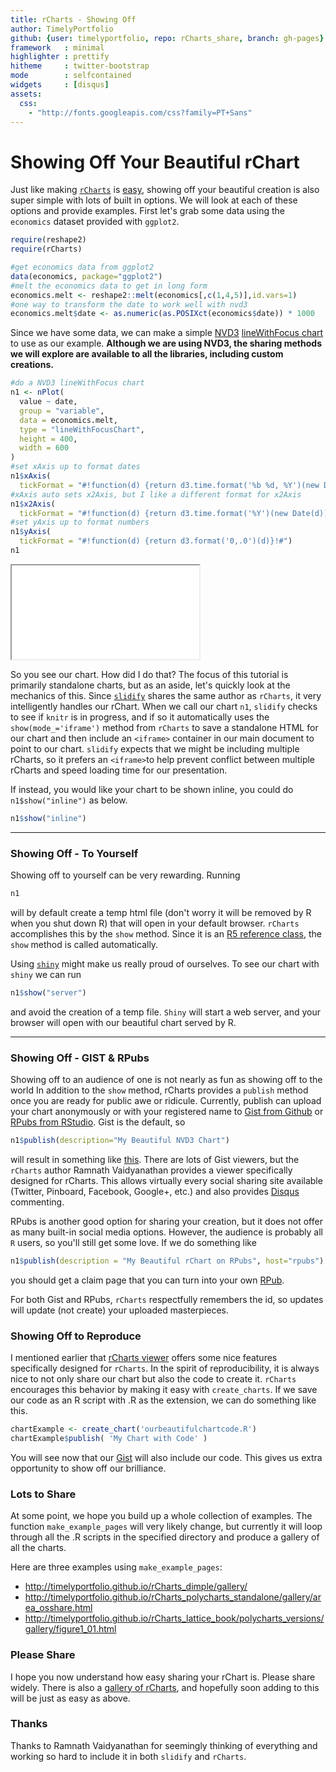 ```yaml
---
title: rCharts - Showing Off
author: TimelyPortfolio
github: {user: timelyportfolio, repo: rCharts_share, branch: gh-pages}
framework   : minimal
highlighter : prettify
hitheme     : twitter-bootstrap
mode        : selfcontained
widgets     : [disqus]
assets:
  css: 
    - "http://fonts.googleapis.com/css?family=PT+Sans"
---
```


# Showing Off Your Beautiful rChart
  
<!-- AddThis Smart Layers BEGIN -->
<!-- Go to http://www.addthis.com/get/smart-layers to customize -->
<script type="text/javascript" src="//s7.addthis.com/js/300/addthis_widget.js#pubid=ra-4fdfcfd4773d48d3"></script>
<script type="text/javascript">
  addthis.layers({
    'theme' : 'transparent',
    'share' : {
      'position' : 'left',
      'numPreferredServices' : 5
    }   
  });
</script>
<!-- AddThis Smart Layers END -->





Just like making [`rCharts`](http://rcharts.io/site) is [easy](http://ramnathv.github.io/rCharts/), showing off your beautiful creation is also super simple with lots of built in options.  We will look at each of these options and provide examples.  First let's grab some data using the `economics` dataset provided with `ggplot2`.


```r
require(reshape2)
require(rCharts)

#get economics data from ggplot2
data(economics, package="ggplot2")
#melt the economics data to get in long form
economics.melt <- reshape2::melt(economics[,c(1,4,5)],id.vars=1)
#one way to transform the date to work well with nvd3
economics.melt$date <- as.numeric(as.POSIXct(economics$date)) * 1000
```


Since we have some data, we can make a simple [NVD3](http://nvd3.org) [lineWithFocus chart](http://nvd3.org/ghpages/lineWithFocus.html) to use as our example.  **Although we are using NVD3, the sharing methods we will explore are available to all the libraries, including custom creations.**


```r
#do a NVD3 lineWithFocus chart
n1 <- nPlot(
  value ~ date,
  group = "variable",
  data = economics.melt,
  type = "lineWithFocusChart",
  height = 400,
  width = 600
)
#set xAxis up to format dates
n1$xAxis(
  tickFormat = "#!function(d) {return d3.time.format('%b %d, %Y')(new Date(d))}!#")
#xAxis auto sets x2Axis, but I like a different format for x2Axis
n1$x2Axis(
  tickFormat = "#!function(d) {return d3.time.format('%Y')(new Date(d))}!#")
#set yAxis up to format numbers
n1$yAxis(
  tickFormat = "#!function(d) {return d3.format('0,.0')(d)}!#")
n1
```

<iframe src=assets/fig/unnamed-chunk-3.html seamless></iframe>


So you see our chart.  How did I do that?  The focus of this tutorial is primarily standalone charts, but as an aside, let's quickly look at the mechanics of this.  Since [`slidify`](http://slidify.org) shares the same author as `rCharts`, it very intelligently handles our rChart.  When we call our chart `n1`, `slidify` checks to see if `knitr` is in progress, and if so it automatically uses the `show(mode_='iframe')` method from `rCharts` to save a standalone HTML for our chart and then include an `<iframe>` container in our main document to point to our chart.  `slidify` expects that we might be including multiple rCharts, so it prefers an `<iframe>`to help prevent conflict between multiple rCharts and speed loading time for our presentation.

If instead, you would like your chart to be shown inline, you could do `n1$show("inline")` as below.


```r
n1$show("inline")
```


<div id = 'chart9b849414434' class = 'rChart nvd3'></div>
<script type='text/javascript'>
 $(document).ready(function(){
      drawchart9b849414434()
    });
    function drawchart9b849414434(){  
      var opts = {
 "dom": "chart9b849414434",
"width":    600,
"height":    400,
"x": "date",
"y": "value",
"group": "variable",
"type": "lineWithFocusChart",
"id": "chart9b849414434" 
},
        data = [{"date":-79142400000,"variable":"psavert","value":9.8},{"date":-76464000000,"variable":"psavert","value":9.8},{"date":-73785600000,"variable":"psavert","value":9},{"date":-71193600000,"variable":"psavert","value":9.8},{"date":-68515200000,"variable":"psavert","value":9.7},{"date":-65923200000,"variable":"psavert","value":9.4},{"date":-63244800000,"variable":"psavert","value":9},{"date":-60566400000,"variable":"psavert","value":9.5},{"date":-58060800000,"variable":"psavert","value":8.9},{"date":-55382400000,"variable":"psavert","value":9.6},{"date":-52790400000,"variable":"psavert","value":9.3},{"date":-50112000000,"variable":"psavert","value":8.9},{"date":-47520000000,"variable":"psavert","value":7.8},{"date":-44841600000,"variable":"psavert","value":7.6},{"date":-42163200000,"variable":"psavert","value":7.6},{"date":-39571200000,"variable":"psavert","value":7.8},{"date":-36892800000,"variable":"psavert","value":7.6},{"date":-34300800000,"variable":"psavert","value":8.1},{"date":-31622400000,"variable":"psavert","value":7.1},{"date":-28944000000,"variable":"psavert","value":6.5},{"date":-26524800000,"variable":"psavert","value":7},{"date":-23846400000,"variable":"psavert","value":6.6},{"date":-21254400000,"variable":"psavert","value":7},{"date":-18576000000,"variable":"psavert","value":7.9},{"date":-15984000000,"variable":"psavert","value":8.7},{"date":-13305600000,"variable":"psavert","value":8.5},{"date":-10627200000,"variable":"psavert","value":8.5},{"date":-8035200000,"variable":"psavert","value":8.3},{"date":-5356800000,"variable":"psavert","value":8.5},{"date":-2764800000,"variable":"psavert","value":8.6},{"date":-86400000,"variable":"psavert","value":8.3},{"date":2592000000,"variable":"psavert","value":8.1},{"date":5011200000,"variable":"psavert","value":8.8},{"date":7689600000,"variable":"psavert","value":10.5},{"date":10281600000,"variable":"psavert","value":9.4},{"date":12960000000,"variable":"psavert","value":8.7},{"date":15552000000,"variable":"psavert","value":10},{"date":18230400000,"variable":"psavert","value":10},{"date":20908800000,"variable":"psavert","value":9.8},{"date":23500800000,"variable":"psavert","value":9.8},{"date":26179200000,"variable":"psavert","value":10.1},{"date":28771200000,"variable":"psavert","value":9.7},{"date":31449600000,"variable":"psavert","value":10},{"date":34128000000,"variable":"psavert","value":9.9},{"date":36547200000,"variable":"psavert","value":10.2},{"date":39225600000,"variable":"psavert","value":9.9},{"date":41817600000,"variable":"psavert","value":10.2},{"date":44496000000,"variable":"psavert","value":11.4},{"date":47088000000,"variable":"psavert","value":10.4},{"date":49766400000,"variable":"psavert","value":10.3},{"date":52444800000,"variable":"psavert","value":9.7},{"date":55036800000,"variable":"psavert","value":9.6},{"date":57715200000,"variable":"psavert","value":9.5},{"date":60307200000,"variable":"psavert","value":9.5},{"date":62985600000,"variable":"psavert","value":9.1},{"date":65664000000,"variable":"psavert","value":9.4},{"date":68169600000,"variable":"psavert","value":8.2},{"date":70848000000,"variable":"psavert","value":8.3},{"date":73440000000,"variable":"psavert","value":8.5},{"date":76118400000,"variable":"psavert","value":7.2},{"date":78710400000,"variable":"psavert","value":8.2},{"date":81388800000,"variable":"psavert","value":8.6},{"date":84067200000,"variable":"psavert","value":8.8},{"date":86659200000,"variable":"psavert","value":9.5},{"date":89337600000,"variable":"psavert","value":10.2},{"date":91929600000,"variable":"psavert","value":10.3},{"date":94608000000,"variable":"psavert","value":9.1},{"date":97286400000,"variable":"psavert","value":9.5},{"date":99705600000,"variable":"psavert","value":9.7},{"date":102384000000,"variable":"psavert","value":10},{"date":104976000000,"variable":"psavert","value":10.2},{"date":107654400000,"variable":"psavert","value":10.7},{"date":110246400000,"variable":"psavert","value":10.2},{"date":112924800000,"variable":"psavert","value":11},{"date":115603200000,"variable":"psavert","value":10.2},{"date":118195200000,"variable":"psavert","value":11.5},{"date":120873600000,"variable":"psavert","value":11.6},{"date":123465600000,"variable":"psavert","value":12},{"date":126144000000,"variable":"psavert","value":11.6},{"date":128822400000,"variable":"psavert","value":11.4},{"date":131241600000,"variable":"psavert","value":10.6},{"date":133920000000,"variable":"psavert","value":10.2},{"date":136512000000,"variable":"psavert","value":10},{"date":139190400000,"variable":"psavert","value":10.2},{"date":141782400000,"variable":"psavert","value":10.6},{"date":144460800000,"variable":"psavert","value":9.5},{"date":147139200000,"variable":"psavert","value":10.2},{"date":149731200000,"variable":"psavert","value":10.7},{"date":152409600000,"variable":"psavert","value":11.1},{"date":155001600000,"variable":"psavert","value":11.1},{"date":157680000000,"variable":"psavert","value":10.3},{"date":160358400000,"variable":"psavert","value":9.5},{"date":162777600000,"variable":"psavert","value":9.7},{"date":165456000000,"variable":"psavert","value":11.3},{"date":168048000000,"variable":"psavert","value":14.6},{"date":170726400000,"variable":"psavert","value":11.4},{"date":173318400000,"variable":"psavert","value":9.7},{"date":175996800000,"variable":"psavert","value":10.1},{"date":178675200000,"variable":"psavert","value":10.2},{"date":181267200000,"variable":"psavert","value":10.7},{"date":183945600000,"variable":"psavert","value":10},{"date":186537600000,"variable":"psavert","value":9.3},{"date":189216000000,"variable":"psavert","value":9.2},{"date":191894400000,"variable":"psavert","value":9.9},{"date":194400000000,"variable":"psavert","value":9.8},{"date":197078400000,"variable":"psavert","value":9.4},{"date":199670400000,"variable":"psavert","value":10.1},{"date":202348800000,"variable":"psavert","value":9.2},{"date":204940800000,"variable":"psavert","value":9.5},{"date":207619200000,"variable":"psavert","value":9.6},{"date":210297600000,"variable":"psavert","value":9.3},{"date":212889600000,"variable":"psavert","value":9},{"date":215568000000,"variable":"psavert","value":9.4},{"date":218160000000,"variable":"psavert","value":8.4},{"date":220838400000,"variable":"psavert","value":8.5},{"date":223516800000,"variable":"psavert","value":7.1},{"date":225936000000,"variable":"psavert","value":8.4},{"date":228614400000,"variable":"psavert","value":8.4},{"date":231206400000,"variable":"psavert","value":8.3},{"date":233884800000,"variable":"psavert","value":8.7},{"date":236476800000,"variable":"psavert","value":8.6},{"date":239155200000,"variable":"psavert","value":9},{"date":241833600000,"variable":"psavert","value":9.3},{"date":244425600000,"variable":"psavert","value":9.4},{"date":247104000000,"variable":"psavert","value":9.4},{"date":249696000000,"variable":"psavert","value":9.4},{"date":252374400000,"variable":"psavert","value":9.9},{"date":255052800000,"variable":"psavert","value":9.1},{"date":257472000000,"variable":"psavert","value":9.1},{"date":260150400000,"variable":"psavert","value":8.9},{"date":262742400000,"variable":"psavert","value":8.5},{"date":265420800000,"variable":"psavert","value":8.1},{"date":268012800000,"variable":"psavert","value":9.1},{"date":270691200000,"variable":"psavert","value":8.5},{"date":273369600000,"variable":"psavert","value":8.8},{"date":275961600000,"variable":"psavert","value":8.9},{"date":278640000000,"variable":"psavert","value":8.8},{"date":281232000000,"variable":"psavert","value":8.7},{"date":283910400000,"variable":"psavert","value":9.4},{"date":286588800000,"variable":"psavert","value":9.3},{"date":289008000000,"variable":"psavert","value":9.5},{"date":291686400000,"variable":"psavert","value":9.2},{"date":294278400000,"variable":"psavert","value":8.8},{"date":296956800000,"variable":"psavert","value":8.4},{"date":299548800000,"variable":"psavert","value":9.1},{"date":302227200000,"variable":"psavert","value":8.3},{"date":304905600000,"variable":"psavert","value":7.9},{"date":307497600000,"variable":"psavert","value":8.7},{"date":310176000000,"variable":"psavert","value":8.8},{"date":312768000000,"variable":"psavert","value":9.3},{"date":315446400000,"variable":"psavert","value":9.3},{"date":318124800000,"variable":"psavert","value":9.6},{"date":320630400000,"variable":"psavert","value":9.7},{"date":323308800000,"variable":"psavert","value":10.1},{"date":325900800000,"variable":"psavert","value":10},{"date":328579200000,"variable":"psavert","value":9.7},{"date":331171200000,"variable":"psavert","value":9.8},{"date":333849600000,"variable":"psavert","value":9.8},{"date":336528000000,"variable":"psavert","value":10.3},{"date":339120000000,"variable":"psavert","value":10.4},{"date":341798400000,"variable":"psavert","value":10.9},{"date":344390400000,"variable":"psavert","value":10.7},{"date":347068800000,"variable":"psavert","value":9.9},{"date":349747200000,"variable":"psavert","value":9.8},{"date":352166400000,"variable":"psavert","value":9.7},{"date":354844800000,"variable":"psavert","value":9.8},{"date":357436800000,"variable":"psavert","value":10},{"date":360115200000,"variable":"psavert","value":9.9},{"date":362707200000,"variable":"psavert","value":11.4},{"date":365385600000,"variable":"psavert","value":11.2},{"date":368064000000,"variable":"psavert","value":11.7},{"date":370656000000,"variable":"psavert","value":12.5},{"date":373334400000,"variable":"psavert","value":12.5},{"date":375926400000,"variable":"psavert","value":11.7},{"date":378604800000,"variable":"psavert","value":11.9},{"date":381283200000,"variable":"psavert","value":11.3},{"date":383702400000,"variable":"psavert","value":11.5},{"date":386380800000,"variable":"psavert","value":12.2},{"date":388972800000,"variable":"psavert","value":11.6},{"date":391651200000,"variable":"psavert","value":11.5},{"date":394243200000,"variable":"psavert","value":11.9},{"date":396921600000,"variable":"psavert","value":11.7},{"date":399600000000,"variable":"psavert","value":10.8},{"date":402192000000,"variable":"psavert","value":10.3},{"date":404870400000,"variable":"psavert","value":9.9},{"date":407462400000,"variable":"psavert","value":9.7},{"date":410140800000,"variable":"psavert","value":9.9},{"date":412819200000,"variable":"psavert","value":10},{"date":415238400000,"variable":"psavert","value":9.5},{"date":417916800000,"variable":"psavert","value":9.1},{"date":420508800000,"variable":"psavert","value":8.9},{"date":423187200000,"variable":"psavert","value":8.1},{"date":425779200000,"variable":"psavert","value":8.6},{"date":428457600000,"variable":"psavert","value":8},{"date":431136000000,"variable":"psavert","value":8.5},{"date":433728000000,"variable":"psavert","value":8.6},{"date":436406400000,"variable":"psavert","value":9.2},{"date":438998400000,"variable":"psavert","value":9.1},{"date":441676800000,"variable":"psavert","value":9.4},{"date":444355200000,"variable":"psavert","value":10.8},{"date":446860800000,"variable":"psavert","value":10.6},{"date":449539200000,"variable":"psavert","value":10.8},{"date":452131200000,"variable":"psavert","value":10.5},{"date":454809600000,"variable":"psavert","value":10.6},{"date":457401600000,"variable":"psavert","value":11.4},{"date":460080000000,"variable":"psavert","value":11.3},{"date":462758400000,"variable":"psavert","value":11.2},{"date":465350400000,"variable":"psavert","value":11.4},{"date":468028800000,"variable":"psavert","value":10.6},{"date":470620800000,"variable":"psavert","value":11},{"date":473299200000,"variable":"psavert","value":10.3},{"date":475977600000,"variable":"psavert","value":9.1},{"date":478396800000,"variable":"psavert","value":8.7},{"date":481075200000,"variable":"psavert","value":10.1},{"date":483667200000,"variable":"psavert","value":11.1},{"date":486345600000,"variable":"psavert","value":9.5},{"date":488937600000,"variable":"psavert","value":8.9},{"date":491616000000,"variable":"psavert","value":8},{"date":494294400000,"variable":"psavert","value":6.8},{"date":496886400000,"variable":"psavert","value":8.9},{"date":499564800000,"variable":"psavert","value":8.5},{"date":502156800000,"variable":"psavert","value":8.3},{"date":504835200000,"variable":"psavert","value":8.2},{"date":507513600000,"variable":"psavert","value":8.9},{"date":509932800000,"variable":"psavert","value":9.5},{"date":512611200000,"variable":"psavert","value":9.1},{"date":515203200000,"variable":"psavert","value":8.7},{"date":517881600000,"variable":"psavert","value":8.9},{"date":520473600000,"variable":"psavert","value":8.6},{"date":523152000000,"variable":"psavert","value":8.3},{"date":525830400000,"variable":"psavert","value":6.4},{"date":528422400000,"variable":"psavert","value":7.5},{"date":531100800000,"variable":"psavert","value":8.1},{"date":533692800000,"variable":"psavert","value":5.9},{"date":536371200000,"variable":"psavert","value":8.8},{"date":539049600000,"variable":"psavert","value":7.6},{"date":541468800000,"variable":"psavert","value":7.7},{"date":544147200000,"variable":"psavert","value":3.5},{"date":546739200000,"variable":"psavert","value":7.2},{"date":549417600000,"variable":"psavert","value":6.7},{"date":552009600000,"variable":"psavert","value":6.5},{"date":554688000000,"variable":"psavert","value":6.2},{"date":557366400000,"variable":"psavert","value":6.7},{"date":559958400000,"variable":"psavert","value":7.4},{"date":562636800000,"variable":"psavert","value":7.6},{"date":565228800000,"variable":"psavert","value":7.7},{"date":567907200000,"variable":"psavert","value":7},{"date":570585600000,"variable":"psavert","value":7.5},{"date":573091200000,"variable":"psavert","value":7.2},{"date":575769600000,"variable":"psavert","value":7.6},{"date":578361600000,"variable":"psavert","value":7.2},{"date":581040000000,"variable":"psavert","value":7.3},{"date":583632000000,"variable":"psavert","value":7.5},{"date":586310400000,"variable":"psavert","value":7.2},{"date":588988800000,"variable":"psavert","value":7.5},{"date":591580800000,"variable":"psavert","value":7.2},{"date":594259200000,"variable":"psavert","value":7},{"date":596851200000,"variable":"psavert","value":7.2},{"date":599529600000,"variable":"psavert","value":7.6},{"date":602208000000,"variable":"psavert","value":7.9},{"date":604627200000,"variable":"psavert","value":8.3},{"date":607305600000,"variable":"psavert","value":7.3},{"date":609897600000,"variable":"psavert","value":7},{"date":612576000000,"variable":"psavert","value":7.1},{"date":615168000000,"variable":"psavert","value":7.1},{"date":617846400000,"variable":"psavert","value":6.4},{"date":620524800000,"variable":"psavert","value":6.6},{"date":623116800000,"variable":"psavert","value":6.8},{"date":625795200000,"variable":"psavert","value":7.2},{"date":628387200000,"variable":"psavert","value":6.5},{"date":631065600000,"variable":"psavert","value":6.6},{"date":633744000000,"variable":"psavert","value":7.3},{"date":636163200000,"variable":"psavert","value":7},{"date":638841600000,"variable":"psavert","value":7.3},{"date":641433600000,"variable":"psavert","value":7.2},{"date":644112000000,"variable":"psavert","value":7.1},{"date":646704000000,"variable":"psavert","value":7.2},{"date":649382400000,"variable":"psavert","value":6.7},{"date":652060800000,"variable":"psavert","value":6.7},{"date":654652800000,"variable":"psavert","value":6.6},{"date":657331200000,"variable":"psavert","value":6.7},{"date":659923200000,"variable":"psavert","value":7.3},{"date":662601600000,"variable":"psavert","value":7.9},{"date":665280000000,"variable":"psavert","value":7.5},{"date":667699200000,"variable":"psavert","value":6.6},{"date":670377600000,"variable":"psavert","value":7.1},{"date":672969600000,"variable":"psavert","value":6.9},{"date":675648000000,"variable":"psavert","value":7.4},{"date":678240000000,"variable":"psavert","value":6.8},{"date":680918400000,"variable":"psavert","value":7},{"date":683596800000,"variable":"psavert","value":7.2},{"date":686188800000,"variable":"psavert","value":7.5},{"date":688867200000,"variable":"psavert","value":7.3},{"date":691459200000,"variable":"psavert","value":7.9},{"date":694137600000,"variable":"psavert","value":7.4},{"date":696816000000,"variable":"psavert","value":7.9},{"date":699321600000,"variable":"psavert","value":7.9},{"date":702000000000,"variable":"psavert","value":8},{"date":704592000000,"variable":"psavert","value":7.9},{"date":707270400000,"variable":"psavert","value":7.8},{"date":709862400000,"variable":"psavert","value":7.5},{"date":712540800000,"variable":"psavert","value":7.6},{"date":715219200000,"variable":"psavert","value":6.9},{"date":717811200000,"variable":"psavert","value":7.1},{"date":720489600000,"variable":"psavert","value":7},{"date":723081600000,"variable":"psavert","value":9.4},{"date":725760000000,"variable":"psavert","value":5.8},{"date":728438400000,"variable":"psavert","value":5.6},{"date":730857600000,"variable":"psavert","value":5.6},{"date":733536000000,"variable":"psavert","value":6.4},{"date":736128000000,"variable":"psavert","value":6.3},{"date":738806400000,"variable":"psavert","value":5.9},{"date":741398400000,"variable":"psavert","value":5.4},{"date":744076800000,"variable":"psavert","value":5.6},{"date":746755200000,"variable":"psavert","value":5},{"date":749347200000,"variable":"psavert","value":5},{"date":752025600000,"variable":"psavert","value":5},{"date":754617600000,"variable":"psavert","value":7.6},{"date":757296000000,"variable":"psavert","value":4},{"date":759974400000,"variable":"psavert","value":3.9},{"date":762393600000,"variable":"psavert","value":4.3},{"date":765072000000,"variable":"psavert","value":4.2},{"date":767664000000,"variable":"psavert","value":5.8},{"date":770342400000,"variable":"psavert","value":5.1},{"date":772934400000,"variable":"psavert","value":5.1},{"date":775612800000,"variable":"psavert","value":4.7},{"date":778291200000,"variable":"psavert","value":5},{"date":780883200000,"variable":"psavert","value":5.3},{"date":783561600000,"variable":"psavert","value":5.2},{"date":786153600000,"variable":"psavert","value":5.3},{"date":788832000000,"variable":"psavert","value":5.6},{"date":791510400000,"variable":"psavert","value":5.9},{"date":793929600000,"variable":"psavert","value":5.5},{"date":796608000000,"variable":"psavert","value":4.8},{"date":799200000000,"variable":"psavert","value":4.9},{"date":801878400000,"variable":"psavert","value":4.4},{"date":804470400000,"variable":"psavert","value":4.6},{"date":807148800000,"variable":"psavert","value":4.1},{"date":809827200000,"variable":"psavert","value":4.1},{"date":812419200000,"variable":"psavert","value":4.4},{"date":815097600000,"variable":"psavert","value":3.9},{"date":817689600000,"variable":"psavert","value":3.6},{"date":820368000000,"variable":"psavert","value":4.2},{"date":823046400000,"variable":"psavert","value":4.3},{"date":825552000000,"variable":"psavert","value":4.2},{"date":828230400000,"variable":"psavert","value":3.1},{"date":830822400000,"variable":"psavert","value":4.1},{"date":833500800000,"variable":"psavert","value":4.5},{"date":836092800000,"variable":"psavert","value":4.1},{"date":838771200000,"variable":"psavert","value":4.1},{"date":841449600000,"variable":"psavert","value":4.1},{"date":844041600000,"variable":"psavert","value":3.8},{"date":846720000000,"variable":"psavert","value":3.8},{"date":849312000000,"variable":"psavert","value":3.8},{"date":851990400000,"variable":"psavert","value":3.7},{"date":854668800000,"variable":"psavert","value":3.5},{"date":857088000000,"variable":"psavert","value":3.7},{"date":859766400000,"variable":"psavert","value":3.8},{"date":862358400000,"variable":"psavert","value":4},{"date":865036800000,"variable":"psavert","value":3.9},{"date":867628800000,"variable":"psavert","value":3.3},{"date":870307200000,"variable":"psavert","value":3.3},{"date":872985600000,"variable":"psavert","value":3.6},{"date":875577600000,"variable":"psavert","value":3.5},{"date":878256000000,"variable":"psavert","value":3.7},{"date":880848000000,"variable":"psavert","value":3.8},{"date":883526400000,"variable":"psavert","value":4.6},{"date":886204800000,"variable":"psavert","value":4.6},{"date":888624000000,"variable":"psavert","value":4.7},{"date":891302400000,"variable":"psavert","value":4.7},{"date":893894400000,"variable":"psavert","value":4.4},{"date":896572800000,"variable":"psavert","value":4.4},{"date":899164800000,"variable":"psavert","value":4.5},{"date":901843200000,"variable":"psavert","value":4.3},{"date":904521600000,"variable":"psavert","value":4.2},{"date":907113600000,"variable":"psavert","value":3.9},{"date":909792000000,"variable":"psavert","value":4},{"date":912384000000,"variable":"psavert","value":3.5},{"date":915062400000,"variable":"psavert","value":4},{"date":917740800000,"variable":"psavert","value":3.7},{"date":920160000000,"variable":"psavert","value":3.3},{"date":922838400000,"variable":"psavert","value":2.5},{"date":925430400000,"variable":"psavert","value":2.1},{"date":928108800000,"variable":"psavert","value":2.1},{"date":930700800000,"variable":"psavert","value":1.9},{"date":933379200000,"variable":"psavert","value":1.8},{"date":936057600000,"variable":"psavert","value":1.4},{"date":938649600000,"variable":"psavert","value":2},{"date":941328000000,"variable":"psavert","value":2.1},{"date":943920000000,"variable":"psavert","value":1.6},{"date":946598400000,"variable":"psavert","value":2.9},{"date":949276800000,"variable":"psavert","value":2.4},{"date":951782400000,"variable":"psavert","value":2},{"date":954460800000,"variable":"psavert","value":2.4},{"date":957052800000,"variable":"psavert","value":2.4},{"date":959731200000,"variable":"psavert","value":2.5},{"date":962323200000,"variable":"psavert","value":2.9},{"date":965001600000,"variable":"psavert","value":2.8},{"date":967680000000,"variable":"psavert","value":2.2},{"date":970272000000,"variable":"psavert","value":2.3},{"date":972950400000,"variable":"psavert","value":2.1},{"date":975542400000,"variable":"psavert","value":1.5},{"date":978220800000,"variable":"psavert","value":1.9},{"date":980899200000,"variable":"psavert","value":1.7},{"date":983318400000,"variable":"psavert","value":2},{"date":985996800000,"variable":"psavert","value":1.6},{"date":988588800000,"variable":"psavert","value":1},{"date":991267200000,"variable":"psavert","value":1.1},{"date":993859200000,"variable":"psavert","value":2.4},{"date":996537600000,"variable":"psavert","value":3.7},{"date":999216000000,"variable":"psavert","value":4.2},{"date":1001808000000,"variable":"psavert","value":-0.2},{"date":1004486400000,"variable":"psavert","value":0.7},{"date":1007078400000,"variable":"psavert","value":1.1},{"date":1009756800000,"variable":"psavert","value":2.9},{"date":1012435200000,"variable":"psavert","value":2.8},{"date":1014854400000,"variable":"psavert","value":3},{"date":1017532800000,"variable":"psavert","value":2.6},{"date":1020124800000,"variable":"psavert","value":3.1},{"date":1022803200000,"variable":"psavert","value":2.8},{"date":1025395200000,"variable":"psavert","value":1.9},{"date":1028073600000,"variable":"psavert","value":1.7},{"date":1030752000000,"variable":"psavert","value":2.2},{"date":1033344000000,"variable":"psavert","value":2},{"date":1036022400000,"variable":"psavert","value":1.8},{"date":1038614400000,"variable":"psavert","value":1.5},{"date":1041292800000,"variable":"psavert","value":1.8},{"date":1043971200000,"variable":"psavert","value":2},{"date":1046390400000,"variable":"psavert","value":1.7},{"date":1049068800000,"variable":"psavert","value":2},{"date":1051660800000,"variable":"psavert","value":2.3},{"date":1054339200000,"variable":"psavert","value":2.1},{"date":1056931200000,"variable":"psavert","value":2.8},{"date":1059609600000,"variable":"psavert","value":2.5},{"date":1062288000000,"variable":"psavert","value":1.7},{"date":1064880000000,"variable":"psavert","value":2.1},{"date":1067558400000,"variable":"psavert","value":2.2},{"date":1070150400000,"variable":"psavert","value":2.4},{"date":1072828800000,"variable":"psavert","value":2.1},{"date":1075507200000,"variable":"psavert","value":2.3},{"date":1078012800000,"variable":"psavert","value":2},{"date":1080691200000,"variable":"psavert","value":2.2},{"date":1083283200000,"variable":"psavert","value":1.5},{"date":1085961600000,"variable":"psavert","value":2.1},{"date":1088553600000,"variable":"psavert","value":1.7},{"date":1091232000000,"variable":"psavert","value":2},{"date":1093910400000,"variable":"psavert","value":1.2},{"date":1096502400000,"variable":"psavert","value":1.4},{"date":1099180800000,"variable":"psavert","value":1.2},{"date":1101772800000,"variable":"psavert","value":4.3},{"date":1104451200000,"variable":"psavert","value":0.9},{"date":1107129600000,"variable":"psavert","value":0.6},{"date":1109548800000,"variable":"psavert","value":0.2},{"date":1112227200000,"variable":"psavert","value":-0.4},{"date":1114819200000,"variable":"psavert","value":-0.1},{"date":1117497600000,"variable":"psavert","value":-0.5},{"date":1120089600000,"variable":"psavert","value":-0.9},{"date":1122768000000,"variable":"psavert","value":-3},{"date":1125446400000,"variable":"psavert","value":-0.5},{"date":1128038400000,"variable":"psavert","value":-0.3},{"date":1130716800000,"variable":"psavert","value":-0.3},{"date":1133308800000,"variable":"psavert","value":-0.3},{"date":1135987200000,"variable":"psavert","value":-0.3},{"date":1138665600000,"variable":"psavert","value":-0.3},{"date":1141084800000,"variable":"psavert","value":-0.4},{"date":1143763200000,"variable":"psavert","value":-1},{"date":1146355200000,"variable":"psavert","value":-1.6},{"date":1149033600000,"variable":"psavert","value":-1.5},{"date":1151625600000,"variable":"psavert","value":-1.7},{"date":1154304000000,"variable":"psavert","value":-1.5},{"date":1156982400000,"variable":"psavert","value":-1},{"date":1159574400000,"variable":"psavert","value":-0.8},{"date":1162252800000,"variable":"psavert","value":-0.9},{"date":1164844800000,"variable":"psavert","value":-1.1},{"date":1167523200000,"variable":"psavert","value":-0.9},{"date":1170201600000,"variable":"psavert","value":-1},{"date":1172620800000,"variable":"psavert","value":-0.7},{"date":1175299200000,"variable":"psavert","value":-1.3},{"date":-79142400000,"variable":"uempmed","value":4.5},{"date":-76464000000,"variable":"uempmed","value":4.7},{"date":-73785600000,"variable":"uempmed","value":4.6},{"date":-71193600000,"variable":"uempmed","value":4.9},{"date":-68515200000,"variable":"uempmed","value":4.7},{"date":-65923200000,"variable":"uempmed","value":4.8},{"date":-63244800000,"variable":"uempmed","value":5.1},{"date":-60566400000,"variable":"uempmed","value":4.5},{"date":-58060800000,"variable":"uempmed","value":4.1},{"date":-55382400000,"variable":"uempmed","value":4.6},{"date":-52790400000,"variable":"uempmed","value":4.4},{"date":-50112000000,"variable":"uempmed","value":4.4},{"date":-47520000000,"variable":"uempmed","value":4.5},{"date":-44841600000,"variable":"uempmed","value":4.2},{"date":-42163200000,"variable":"uempmed","value":4.6},{"date":-39571200000,"variable":"uempmed","value":4.8},{"date":-36892800000,"variable":"uempmed","value":4.4},{"date":-34300800000,"variable":"uempmed","value":4.4},{"date":-31622400000,"variable":"uempmed","value":4.4},{"date":-28944000000,"variable":"uempmed","value":4.9},{"date":-26524800000,"variable":"uempmed","value":4},{"date":-23846400000,"variable":"uempmed","value":4},{"date":-21254400000,"variable":"uempmed","value":4.2},{"date":-18576000000,"variable":"uempmed","value":4.4},{"date":-15984000000,"variable":"uempmed","value":4.4},{"date":-13305600000,"variable":"uempmed","value":4.4},{"date":-10627200000,"variable":"uempmed","value":4.7},{"date":-8035200000,"variable":"uempmed","value":4.5},{"date":-5356800000,"variable":"uempmed","value":4.8},{"date":-2764800000,"variable":"uempmed","value":4.6},{"date":-86400000,"variable":"uempmed","value":4.6},{"date":2592000000,"variable":"uempmed","value":4.5},{"date":5011200000,"variable":"uempmed","value":4.6},{"date":7689600000,"variable":"uempmed","value":4.1},{"date":10281600000,"variable":"uempmed","value":4.7},{"date":12960000000,"variable":"uempmed","value":4.9},{"date":15552000000,"variable":"uempmed","value":5.1},{"date":18230400000,"variable":"uempmed","value":5.4},{"date":20908800000,"variable":"uempmed","value":5.2},{"date":23500800000,"variable":"uempmed","value":5.2},{"date":26179200000,"variable":"uempmed","value":5.6},{"date":28771200000,"variable":"uempmed","value":5.9},{"date":31449600000,"variable":"uempmed","value":6.2},{"date":34128000000,"variable":"uempmed","value":6.3},{"date":36547200000,"variable":"uempmed","value":6.4},{"date":39225600000,"variable":"uempmed","value":6.5},{"date":41817600000,"variable":"uempmed","value":6.7},{"date":44496000000,"variable":"uempmed","value":5.7},{"date":47088000000,"variable":"uempmed","value":6.2},{"date":49766400000,"variable":"uempmed","value":6.4},{"date":52444800000,"variable":"uempmed","value":5.8},{"date":55036800000,"variable":"uempmed","value":6.5},{"date":57715200000,"variable":"uempmed","value":6.4},{"date":60307200000,"variable":"uempmed","value":6.2},{"date":62985600000,"variable":"uempmed","value":6.2},{"date":65664000000,"variable":"uempmed","value":6.6},{"date":68169600000,"variable":"uempmed","value":6.6},{"date":70848000000,"variable":"uempmed","value":6.7},{"date":73440000000,"variable":"uempmed","value":6.6},{"date":76118400000,"variable":"uempmed","value":5.4},{"date":78710400000,"variable":"uempmed","value":6.1},{"date":81388800000,"variable":"uempmed","value":6},{"date":84067200000,"variable":"uempmed","value":5.6},{"date":86659200000,"variable":"uempmed","value":5.7},{"date":89337600000,"variable":"uempmed","value":5.7},{"date":91929600000,"variable":"uempmed","value":6.1},{"date":94608000000,"variable":"uempmed","value":5.7},{"date":97286400000,"variable":"uempmed","value":5.2},{"date":99705600000,"variable":"uempmed","value":5.5},{"date":102384000000,"variable":"uempmed","value":5},{"date":104976000000,"variable":"uempmed","value":4.9},{"date":107654400000,"variable":"uempmed","value":5},{"date":110246400000,"variable":"uempmed","value":5.2},{"date":112924800000,"variable":"uempmed","value":4.9},{"date":115603200000,"variable":"uempmed","value":5.4},{"date":118195200000,"variable":"uempmed","value":5.5},{"date":120873600000,"variable":"uempmed","value":5.1},{"date":123465600000,"variable":"uempmed","value":4.7},{"date":126144000000,"variable":"uempmed","value":5},{"date":128822400000,"variable":"uempmed","value":5.1},{"date":131241600000,"variable":"uempmed","value":4.8},{"date":133920000000,"variable":"uempmed","value":5},{"date":136512000000,"variable":"uempmed","value":4.6},{"date":139190400000,"variable":"uempmed","value":5.3},{"date":141782400000,"variable":"uempmed","value":5.7},{"date":144460800000,"variable":"uempmed","value":5},{"date":147139200000,"variable":"uempmed","value":5.3},{"date":149731200000,"variable":"uempmed","value":5.5},{"date":152409600000,"variable":"uempmed","value":5.2},{"date":155001600000,"variable":"uempmed","value":5.7},{"date":157680000000,"variable":"uempmed","value":6.3},{"date":160358400000,"variable":"uempmed","value":7.1},{"date":162777600000,"variable":"uempmed","value":7.2},{"date":165456000000,"variable":"uempmed","value":8.7},{"date":168048000000,"variable":"uempmed","value":9.4},{"date":170726400000,"variable":"uempmed","value":8.8},{"date":173318400000,"variable":"uempmed","value":8.6},{"date":175996800000,"variable":"uempmed","value":9.2},{"date":178675200000,"variable":"uempmed","value":9.2},{"date":181267200000,"variable":"uempmed","value":8.6},{"date":183945600000,"variable":"uempmed","value":9.5},{"date":186537600000,"variable":"uempmed","value":9},{"date":189216000000,"variable":"uempmed","value":9},{"date":191894400000,"variable":"uempmed","value":8.2},{"date":194400000000,"variable":"uempmed","value":8.7},{"date":197078400000,"variable":"uempmed","value":8.2},{"date":199670400000,"variable":"uempmed","value":8.3},{"date":202348800000,"variable":"uempmed","value":7.8},{"date":204940800000,"variable":"uempmed","value":7.7},{"date":207619200000,"variable":"uempmed","value":7.9},{"date":210297600000,"variable":"uempmed","value":7.8},{"date":212889600000,"variable":"uempmed","value":7.7},{"date":215568000000,"variable":"uempmed","value":8.4},{"date":218160000000,"variable":"uempmed","value":8},{"date":220838400000,"variable":"uempmed","value":7.5},{"date":223516800000,"variable":"uempmed","value":7.2},{"date":225936000000,"variable":"uempmed","value":7.2},{"date":228614400000,"variable":"uempmed","value":7.3},{"date":231206400000,"variable":"uempmed","value":7.9},{"date":233884800000,"variable":"uempmed","value":6.2},{"date":236476800000,"variable":"uempmed","value":7.1},{"date":239155200000,"variable":"uempmed","value":7},{"date":241833600000,"variable":"uempmed","value":6.7},{"date":244425600000,"variable":"uempmed","value":6.9},{"date":247104000000,"variable":"uempmed","value":7},{"date":249696000000,"variable":"uempmed","value":6.8},{"date":252374400000,"variable":"uempmed","value":6.5},{"date":255052800000,"variable":"uempmed","value":6.7},{"date":257472000000,"variable":"uempmed","value":6.2},{"date":260150400000,"variable":"uempmed","value":6.1},{"date":262742400000,"variable":"uempmed","value":5.7},{"date":265420800000,"variable":"uempmed","value":6},{"date":268012800000,"variable":"uempmed","value":5.8},{"date":270691200000,"variable":"uempmed","value":5.8},{"date":273369600000,"variable":"uempmed","value":5.6},{"date":275961600000,"variable":"uempmed","value":5.9},{"date":278640000000,"variable":"uempmed","value":5.5},{"date":281232000000,"variable":"uempmed","value":5.6},{"date":283910400000,"variable":"uempmed","value":5.9},{"date":286588800000,"variable":"uempmed","value":5.9},{"date":289008000000,"variable":"uempmed","value":5.9},{"date":291686400000,"variable":"uempmed","value":5.4},{"date":294278400000,"variable":"uempmed","value":5.6},{"date":296956800000,"variable":"uempmed","value":5.6},{"date":299548800000,"variable":"uempmed","value":5.9},{"date":302227200000,"variable":"uempmed","value":4.8},{"date":304905600000,"variable":"uempmed","value":5.5},{"date":307497600000,"variable":"uempmed","value":5.5},{"date":310176000000,"variable":"uempmed","value":5.3},{"date":312768000000,"variable":"uempmed","value":5.7},{"date":315446400000,"variable":"uempmed","value":5.3},{"date":318124800000,"variable":"uempmed","value":5.8},{"date":320630400000,"variable":"uempmed","value":6},{"date":323308800000,"variable":"uempmed","value":5.8},{"date":325900800000,"variable":"uempmed","value":5.7},{"date":328579200000,"variable":"uempmed","value":6.4},{"date":331171200000,"variable":"uempmed","value":7},{"date":333849600000,"variable":"uempmed","value":7.5},{"date":336528000000,"variable":"uempmed","value":7.7},{"date":339120000000,"variable":"uempmed","value":7.5},{"date":341798400000,"variable":"uempmed","value":7.7},{"date":344390400000,"variable":"uempmed","value":7.5},{"date":347068800000,"variable":"uempmed","value":7.4},{"date":349747200000,"variable":"uempmed","value":7.1},{"date":352166400000,"variable":"uempmed","value":7.1},{"date":354844800000,"variable":"uempmed","value":7.4},{"date":357436800000,"variable":"uempmed","value":6.9},{"date":360115200000,"variable":"uempmed","value":6.6},{"date":362707200000,"variable":"uempmed","value":7.1},{"date":365385600000,"variable":"uempmed","value":7.2},{"date":368064000000,"variable":"uempmed","value":6.8},{"date":370656000000,"variable":"uempmed","value":6.8},{"date":373334400000,"variable":"uempmed","value":6.9},{"date":375926400000,"variable":"uempmed","value":6.9},{"date":378604800000,"variable":"uempmed","value":7.1},{"date":381283200000,"variable":"uempmed","value":7.5},{"date":383702400000,"variable":"uempmed","value":7.7},{"date":386380800000,"variable":"uempmed","value":8.1},{"date":388972800000,"variable":"uempmed","value":8.5},{"date":391651200000,"variable":"uempmed","value":9.5},{"date":394243200000,"variable":"uempmed","value":8.5},{"date":396921600000,"variable":"uempmed","value":8.7},{"date":399600000000,"variable":"uempmed","value":9.5},{"date":402192000000,"variable":"uempmed","value":9.7},{"date":404870400000,"variable":"uempmed","value":10},{"date":407462400000,"variable":"uempmed","value":10.2},{"date":410140800000,"variable":"uempmed","value":11.1},{"date":412819200000,"variable":"uempmed","value":9.8},{"date":415238400000,"variable":"uempmed","value":10.4},{"date":417916800000,"variable":"uempmed","value":10.9},{"date":420508800000,"variable":"uempmed","value":12.3},{"date":423187200000,"variable":"uempmed","value":11.3},{"date":425779200000,"variable":"uempmed","value":10.1},{"date":428457600000,"variable":"uempmed","value":9.3},{"date":431136000000,"variable":"uempmed","value":9.3},{"date":433728000000,"variable":"uempmed","value":9.4},{"date":436406400000,"variable":"uempmed","value":9.3},{"date":438998400000,"variable":"uempmed","value":8.7},{"date":441676800000,"variable":"uempmed","value":9.1},{"date":444355200000,"variable":"uempmed","value":8.3},{"date":446860800000,"variable":"uempmed","value":8.3},{"date":449539200000,"variable":"uempmed","value":8.2},{"date":452131200000,"variable":"uempmed","value":9.1},{"date":454809600000,"variable":"uempmed","value":7.5},{"date":457401600000,"variable":"uempmed","value":7.5},{"date":460080000000,"variable":"uempmed","value":7.3},{"date":462758400000,"variable":"uempmed","value":7.6},{"date":465350400000,"variable":"uempmed","value":7.2},{"date":468028800000,"variable":"uempmed","value":7.2},{"date":470620800000,"variable":"uempmed","value":7.3},{"date":473299200000,"variable":"uempmed","value":6.8},{"date":475977600000,"variable":"uempmed","value":7.1},{"date":478396800000,"variable":"uempmed","value":7.1},{"date":481075200000,"variable":"uempmed","value":6.9},{"date":483667200000,"variable":"uempmed","value":6.9},{"date":486345600000,"variable":"uempmed","value":6.6},{"date":488937600000,"variable":"uempmed","value":6.9},{"date":491616000000,"variable":"uempmed","value":7.1},{"date":494294400000,"variable":"uempmed","value":6.9},{"date":496886400000,"variable":"uempmed","value":7.1},{"date":499564800000,"variable":"uempmed","value":7},{"date":502156800000,"variable":"uempmed","value":6.8},{"date":504835200000,"variable":"uempmed","value":6.7},{"date":507513600000,"variable":"uempmed","value":6.9},{"date":509932800000,"variable":"uempmed","value":6.8},{"date":512611200000,"variable":"uempmed","value":6.7},{"date":515203200000,"variable":"uempmed","value":6.8},{"date":517881600000,"variable":"uempmed","value":7},{"date":520473600000,"variable":"uempmed","value":6.9},{"date":523152000000,"variable":"uempmed","value":7.1},{"date":525830400000,"variable":"uempmed","value":7.4},{"date":528422400000,"variable":"uempmed","value":7},{"date":531100800000,"variable":"uempmed","value":7.1},{"date":533692800000,"variable":"uempmed","value":7.1},{"date":536371200000,"variable":"uempmed","value":6.9},{"date":539049600000,"variable":"uempmed","value":6.6},{"date":541468800000,"variable":"uempmed","value":6.6},{"date":544147200000,"variable":"uempmed","value":7.1},{"date":546739200000,"variable":"uempmed","value":6.6},{"date":549417600000,"variable":"uempmed","value":6.5},{"date":552009600000,"variable":"uempmed","value":6.5},{"date":554688000000,"variable":"uempmed","value":6.4},{"date":557366400000,"variable":"uempmed","value":6},{"date":559958400000,"variable":"uempmed","value":6.3},{"date":562636800000,"variable":"uempmed","value":6.2},{"date":565228800000,"variable":"uempmed","value":6},{"date":567907200000,"variable":"uempmed","value":6.2},{"date":570585600000,"variable":"uempmed","value":6.3},{"date":573091200000,"variable":"uempmed","value":6.4},{"date":575769600000,"variable":"uempmed","value":5.9},{"date":578361600000,"variable":"uempmed","value":5.9},{"date":581040000000,"variable":"uempmed","value":5.8},{"date":583632000000,"variable":"uempmed","value":6.1},{"date":586310400000,"variable":"uempmed","value":5.9},{"date":588988800000,"variable":"uempmed","value":5.7},{"date":591580800000,"variable":"uempmed","value":5.6},{"date":594259200000,"variable":"uempmed","value":5.7},{"date":596851200000,"variable":"uempmed","value":5.9},{"date":599529600000,"variable":"uempmed","value":5.6},{"date":602208000000,"variable":"uempmed","value":5.4},{"date":604627200000,"variable":"uempmed","value":5.4},{"date":607305600000,"variable":"uempmed","value":5.4},{"date":609897600000,"variable":"uempmed","value":5.3},{"date":612576000000,"variable":"uempmed","value":5.4},{"date":615168000000,"variable":"uempmed","value":5.6},{"date":617846400000,"variable":"uempmed","value":5},{"date":620524800000,"variable":"uempmed","value":4.9},{"date":623116800000,"variable":"uempmed","value":4.9},{"date":625795200000,"variable":"uempmed","value":4.8},{"date":628387200000,"variable":"uempmed","value":4.9},{"date":631065600000,"variable":"uempmed","value":5.1},{"date":633744000000,"variable":"uempmed","value":5.3},{"date":636163200000,"variable":"uempmed","value":5.1},{"date":638841600000,"variable":"uempmed","value":4.8},{"date":641433600000,"variable":"uempmed","value":5.2},{"date":644112000000,"variable":"uempmed","value":5.2},{"date":646704000000,"variable":"uempmed","value":5.4},{"date":649382400000,"variable":"uempmed","value":5.4},{"date":652060800000,"variable":"uempmed","value":5.6},{"date":654652800000,"variable":"uempmed","value":5.8},{"date":657331200000,"variable":"uempmed","value":5.7},{"date":659923200000,"variable":"uempmed","value":5.9},{"date":662601600000,"variable":"uempmed","value":6},{"date":665280000000,"variable":"uempmed","value":6.2},{"date":667699200000,"variable":"uempmed","value":6.7},{"date":670377600000,"variable":"uempmed","value":6.6},{"date":672969600000,"variable":"uempmed","value":6.4},{"date":675648000000,"variable":"uempmed","value":6.9},{"date":678240000000,"variable":"uempmed","value":7},{"date":680918400000,"variable":"uempmed","value":7.3},{"date":683596800000,"variable":"uempmed","value":6.8},{"date":686188800000,"variable":"uempmed","value":7.2},{"date":688867200000,"variable":"uempmed","value":7.5},{"date":691459200000,"variable":"uempmed","value":7.8},{"date":694137600000,"variable":"uempmed","value":8.1},{"date":696816000000,"variable":"uempmed","value":8.2},{"date":699321600000,"variable":"uempmed","value":8.3},{"date":702000000000,"variable":"uempmed","value":8.5},{"date":704592000000,"variable":"uempmed","value":8.8},{"date":707270400000,"variable":"uempmed","value":8.7},{"date":709862400000,"variable":"uempmed","value":8.6},{"date":712540800000,"variable":"uempmed","value":8.8},{"date":715219200000,"variable":"uempmed","value":8.6},{"date":717811200000,"variable":"uempmed","value":9},{"date":720489600000,"variable":"uempmed","value":9},{"date":723081600000,"variable":"uempmed","value":9.3},{"date":725760000000,"variable":"uempmed","value":8.6},{"date":728438400000,"variable":"uempmed","value":8.5},{"date":730857600000,"variable":"uempmed","value":8.5},{"date":733536000000,"variable":"uempmed","value":8.4},{"date":736128000000,"variable":"uempmed","value":8.1},{"date":738806400000,"variable":"uempmed","value":8.3},{"date":741398400000,"variable":"uempmed","value":8.2},{"date":744076800000,"variable":"uempmed","value":8.2},{"date":746755200000,"variable":"uempmed","value":8.3},{"date":749347200000,"variable":"uempmed","value":8},{"date":752025600000,"variable":"uempmed","value":8.3},{"date":754617600000,"variable":"uempmed","value":8.3},{"date":757296000000,"variable":"uempmed","value":8.6},{"date":759974400000,"variable":"uempmed","value":9.2},{"date":762393600000,"variable":"uempmed","value":9.3},{"date":765072000000,"variable":"uempmed","value":9.1},{"date":767664000000,"variable":"uempmed","value":9.2},{"date":770342400000,"variable":"uempmed","value":9.3},{"date":772934400000,"variable":"uempmed","value":9},{"date":775612800000,"variable":"uempmed","value":8.9},{"date":778291200000,"variable":"uempmed","value":9.2},{"date":780883200000,"variable":"uempmed","value":10},{"date":783561600000,"variable":"uempmed","value":9},{"date":786153600000,"variable":"uempmed","value":8.7},{"date":788832000000,"variable":"uempmed","value":8},{"date":791510400000,"variable":"uempmed","value":8.1},{"date":793929600000,"variable":"uempmed","value":8.3},{"date":796608000000,"variable":"uempmed","value":8.3},{"date":799200000000,"variable":"uempmed","value":9.1},{"date":801878400000,"variable":"uempmed","value":7.9},{"date":804470400000,"variable":"uempmed","value":8.5},{"date":807148800000,"variable":"uempmed","value":8.3},{"date":809827200000,"variable":"uempmed","value":7.9},{"date":812419200000,"variable":"uempmed","value":8.2},{"date":815097600000,"variable":"uempmed","value":8},{"date":817689600000,"variable":"uempmed","value":8.3},{"date":820368000000,"variable":"uempmed","value":8.3},{"date":823046400000,"variable":"uempmed","value":7.8},{"date":825552000000,"variable":"uempmed","value":8.3},{"date":828230400000,"variable":"uempmed","value":8.6},{"date":830822400000,"variable":"uempmed","value":8.6},{"date":833500800000,"variable":"uempmed","value":8.3},{"date":836092800000,"variable":"uempmed","value":8.3},{"date":838771200000,"variable":"uempmed","value":8.4},{"date":841449600000,"variable":"uempmed","value":8.5},{"date":844041600000,"variable":"uempmed","value":8.3},{"date":846720000000,"variable":"uempmed","value":7.7},{"date":849312000000,"variable":"uempmed","value":7.8},{"date":851990400000,"variable":"uempmed","value":7.8},{"date":854668800000,"variable":"uempmed","value":8.1},{"date":857088000000,"variable":"uempmed","value":7.9},{"date":859766400000,"variable":"uempmed","value":8.3},{"date":862358400000,"variable":"uempmed","value":8},{"date":865036800000,"variable":"uempmed","value":8},{"date":867628800000,"variable":"uempmed","value":8.3},{"date":870307200000,"variable":"uempmed","value":7.8},{"date":872985600000,"variable":"uempmed","value":8.2},{"date":875577600000,"variable":"uempmed","value":7.7},{"date":878256000000,"variable":"uempmed","value":7.6},{"date":880848000000,"variable":"uempmed","value":7.5},{"date":883526400000,"variable":"uempmed","value":7.4},{"date":886204800000,"variable":"uempmed","value":7},{"date":888624000000,"variable":"uempmed","value":6.8},{"date":891302400000,"variable":"uempmed","value":6.7},{"date":893894400000,"variable":"uempmed","value":6},{"date":896572800000,"variable":"uempmed","value":6.9},{"date":899164800000,"variable":"uempmed","value":6.7},{"date":901843200000,"variable":"uempmed","value":6.8},{"date":904521600000,"variable":"uempmed","value":6.7},{"date":907113600000,"variable":"uempmed","value":5.8},{"date":909792000000,"variable":"uempmed","value":6.6},{"date":912384000000,"variable":"uempmed","value":6.8},{"date":915062400000,"variable":"uempmed","value":6.9},{"date":917740800000,"variable":"uempmed","value":6.8},{"date":920160000000,"variable":"uempmed","value":6.8},{"date":922838400000,"variable":"uempmed","value":6.2},{"date":925430400000,"variable":"uempmed","value":6.5},{"date":928108800000,"variable":"uempmed","value":6.3},{"date":930700800000,"variable":"uempmed","value":5.8},{"date":933379200000,"variable":"uempmed","value":6.5},{"date":936057600000,"variable":"uempmed","value":6},{"date":938649600000,"variable":"uempmed","value":6.1},{"date":941328000000,"variable":"uempmed","value":6.2},{"date":943920000000,"variable":"uempmed","value":5.8},{"date":946598400000,"variable":"uempmed","value":5.8},{"date":949276800000,"variable":"uempmed","value":6.1},{"date":951782400000,"variable":"uempmed","value":6},{"date":954460800000,"variable":"uempmed","value":6.1},{"date":957052800000,"variable":"uempmed","value":5.8},{"date":959731200000,"variable":"uempmed","value":5.7},{"date":962323200000,"variable":"uempmed","value":6},{"date":965001600000,"variable":"uempmed","value":6.3},{"date":967680000000,"variable":"uempmed","value":5.2},{"date":970272000000,"variable":"uempmed","value":6.1},{"date":972950400000,"variable":"uempmed","value":6.1},{"date":975542400000,"variable":"uempmed","value":6},{"date":978220800000,"variable":"uempmed","value":5.8},{"date":980899200000,"variable":"uempmed","value":6.1},{"date":983318400000,"variable":"uempmed","value":6.6},{"date":985996800000,"variable":"uempmed","value":5.9},{"date":988588800000,"variable":"uempmed","value":6.3},{"date":991267200000,"variable":"uempmed","value":6},{"date":993859200000,"variable":"uempmed","value":6.8},{"date":996537600000,"variable":"uempmed","value":6.9},{"date":999216000000,"variable":"uempmed","value":7.2},{"date":1001808000000,"variable":"uempmed","value":7.3},{"date":1004486400000,"variable":"uempmed","value":7.7},{"date":1007078400000,"variable":"uempmed","value":8.2},{"date":1009756800000,"variable":"uempmed","value":8.4},{"date":1012435200000,"variable":"uempmed","value":8.3},{"date":1014854400000,"variable":"uempmed","value":8.4},{"date":1017532800000,"variable":"uempmed","value":8.9},{"date":1020124800000,"variable":"uempmed","value":9.5},{"date":1022803200000,"variable":"uempmed","value":11},{"date":1025395200000,"variable":"uempmed","value":8.9},{"date":1028073600000,"variable":"uempmed","value":9},{"date":1030752000000,"variable":"uempmed","value":9.5},{"date":1033344000000,"variable":"uempmed","value":9.6},{"date":1036022400000,"variable":"uempmed","value":9.3},{"date":1038614400000,"variable":"uempmed","value":9.6},{"date":1041292800000,"variable":"uempmed","value":9.6},{"date":1043971200000,"variable":"uempmed","value":9.5},{"date":1046390400000,"variable":"uempmed","value":9.7},{"date":1049068800000,"variable":"uempmed","value":10.2},{"date":1051660800000,"variable":"uempmed","value":9.9},{"date":1054339200000,"variable":"uempmed","value":11.5},{"date":1056931200000,"variable":"uempmed","value":10.3},{"date":1059609600000,"variable":"uempmed","value":10.1},{"date":1062288000000,"variable":"uempmed","value":10.2},{"date":1064880000000,"variable":"uempmed","value":10.4},{"date":1067558400000,"variable":"uempmed","value":10.3},{"date":1070150400000,"variable":"uempmed","value":10.4},{"date":1072828800000,"variable":"uempmed","value":10.6},{"date":1075507200000,"variable":"uempmed","value":10.2},{"date":1078012800000,"variable":"uempmed","value":10.2},{"date":1080691200000,"variable":"uempmed","value":9.5},{"date":1083283200000,"variable":"uempmed","value":9.9},{"date":1085961600000,"variable":"uempmed","value":10.9},{"date":1088553600000,"variable":"uempmed","value":8.9},{"date":1091232000000,"variable":"uempmed","value":9.3},{"date":1093910400000,"variable":"uempmed","value":9.6},{"date":1096502400000,"variable":"uempmed","value":9.5},{"date":1099180800000,"variable":"uempmed","value":9.7},{"date":1101772800000,"variable":"uempmed","value":9.4},{"date":1104451200000,"variable":"uempmed","value":9.4},{"date":1107129600000,"variable":"uempmed","value":9.1},{"date":1109548800000,"variable":"uempmed","value":9.2},{"date":1112227200000,"variable":"uempmed","value":9},{"date":1114819200000,"variable":"uempmed","value":9.1},{"date":1117497600000,"variable":"uempmed","value":9.2},{"date":1120089600000,"variable":"uempmed","value":9},{"date":1122768000000,"variable":"uempmed","value":9.2},{"date":1125446400000,"variable":"uempmed","value":8.5},{"date":1128038400000,"variable":"uempmed","value":8.6},{"date":1130716800000,"variable":"uempmed","value":8.4},{"date":1133308800000,"variable":"uempmed","value":8.5},{"date":1135987200000,"variable":"uempmed","value":8.5},{"date":1138665600000,"variable":"uempmed","value":8.9},{"date":1141084800000,"variable":"uempmed","value":8.5},{"date":1143763200000,"variable":"uempmed","value":8.5},{"date":1146355200000,"variable":"uempmed","value":8.5},{"date":1149033600000,"variable":"uempmed","value":7.6},{"date":1151625600000,"variable":"uempmed","value":8.2},{"date":1154304000000,"variable":"uempmed","value":8.4},{"date":1156982400000,"variable":"uempmed","value":8.1},{"date":1159574400000,"variable":"uempmed","value":8},{"date":1162252800000,"variable":"uempmed","value":8.2},{"date":1164844800000,"variable":"uempmed","value":7.3},{"date":1167523200000,"variable":"uempmed","value":8.1},{"date":1170201600000,"variable":"uempmed","value":8.1},{"date":1172620800000,"variable":"uempmed","value":8.5},{"date":1175299200000,"variable":"uempmed","value":8.7}]
  
      if(!(opts.type==="pieChart" || opts.type==="sparklinePlus")) {
        var data = d3.nest()
          .key(function(d){
            //return opts.group === undefined ? 'main' : d[opts.group]
            //instead of main would think a better default is opts.x
            return opts.group === undefined ? opts.y : d[opts.group];
          })
          .entries(data);
      }
      
      nv.addGraph(function() {
        var chart = nv.models[opts.type]()
          .x(function(d) { return d[opts.x] })
          .y(function(d) { return d[opts.y] })
          .width(opts.width)
          .height(opts.height)
         
        
          
        chart.xAxis
  .tickFormat(function(d) {return d3.time.format('%b %d, %Y')(new Date(d))})

        chart.x2Axis
  .tickFormat(function(d) {return d3.time.format('%Y')(new Date(d))})
        
        chart.yAxis
  .tickFormat(function(d) {return d3.format('0,.0')(d)})
      
       d3.select("#" + opts.id)
        .append('svg')
        .datum(data)
        .transition().duration(500)
        .call(chart);

       nv.utils.windowResize(chart.update);
       return chart;
      });
    };
</script>


- - -
### Showing Off - To Yourself
Showing off to yourself can be very rewarding.  Running


```r
n1
```


will by default create a temp html file (don't worry it will be removed by R when you shut down R) that will open in your default browser.  `rCharts` accomplishes this by the `show` method.  Since it is an [R5 reference class](http://stat.ethz.ch/R-manual/R-devel/library/methods/html/refClass.html), the `show` method is called automatically.   

Using [`shiny`](http://www.rstudio.com/shiny/) might make us really proud of ourselves.  To see our chart with `shiny` we can run


```r
n1$show("server")
```


and avoid the creation of a temp file.  `Shiny` will start a web server, and your browser will open with our beautiful chart served by R.

- - -
### Showing Off - GIST & RPubs
Showing off to an audience of one is not nearly as fun as showing off to the world  In addition to the `show` method, rCharts provides a `publish` method once you are ready for public awe or ridicule.  Currently, publish can upload your chart anonymously or with your registered name to [Gist from Github](http://gist.github.com) or [RPubs from RStudio](http://rpubs.com).  Gist is the default, so 


```r
n1$publish(description="My Beautiful NVD3 Chart")
```


will result in something like [this](http://rcharts.io/viewer/?6064656#.Ue7FZo3VCSo).  There are lots of Gist viewers, but the `rCharts` author Ramnath Vaidyanathan provides a viewer specifically designed for rCharts.  This allows virtually every social sharing site available (Twitter, Pinboard, Facebook, Google+, etc.) and also provides [Disqus](http://disqus.com) commenting.

RPubs is another good option for sharing your creation, but it does not offer as many built-in social media options.  However, the audience is probably all `R` users, so you'll still get some love.  If we do something like 

```r
n1$publish(description = "My Beautiful rChart on RPubs", host="rpubs")
```


you should get a claim page that you can turn into your own [RPub](http://rpubs.com/timelyportfolio/7192).

For both Gist and RPubs, `rCharts` respectfully remembers the id, so updates will update (not create) your uploaded masterpieces.

### Showing Off to Reproduce
I mentioned earlier that [rCharts viewer](https://github.com/rcharts/viewer) offers some nice features specifically designed for `rCharts`.  In the spirit of reproducibility, it is always nice to not only share our chart but also the code to create it. `rCharts` encourages this behavior by making it easy with `create_charts`.  If we save our code as an R script with .R as the extension, we can do something like this.
                                                                                                      

```r
chartExample <- create_chart('ourbeautifulchartcode.R')
chartExample$publish( 'My Chart with Code' )
```


You will see now that our [Gist](http://rcharts.io/viewer/?6064899) will also include our code.  This gives us extra opportunity to show off our brilliance.

### Lots to Share
At some point, we hope you build up a whole collection of examples.  The function `make_example_pages` will very likely change, but currently it will loop through all the .R scripts in the specified directory and produce a gallery of all the charts.

Here are three examples using `make_example_pages`:
- http://timelyportfolio.github.io/rCharts_dimple/gallery/
- http://timelyportfolio.github.io/rCharts_polycharts_standalone/gallery/area_osshare.html
- http://timelyportfolio.github.io/rCharts_lattice_book/polycharts_versions/gallery/figure1_01.html


### Please Share
I hope you now understand how easy sharing your rChart is.  Please share widely.  There is also a [gallery of rCharts](http://rcharts.io/site/gallery.html), and hopefully soon adding to this will be just as easy as above.

### Thanks
Thanks to Ramnath Vaidyanathan for seemingly thinking of everything and working so hard to include it in both `slidify` and `rCharts`.


<div id='disqus_thread'></div>
